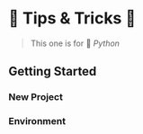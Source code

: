 # 🍆 Tips & Tricks 🎃

> This one is for 🐍 *Python*


## Getting Started

### New Project

### Environment
